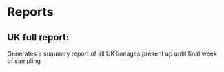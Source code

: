 # Reports

## UK full report:

Generates a summary report of all UK lineages present up until final week of sampling
